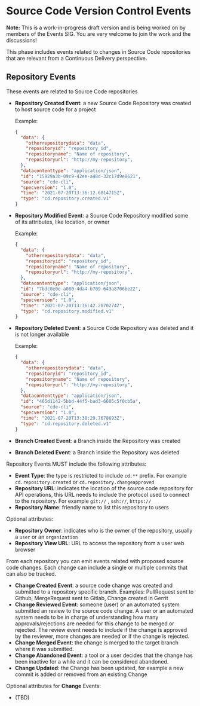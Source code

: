 # Source Code Version Control Events

__Note:__ This is a work-in-progress draft version and is being worked on by members of the Events SIG. You are very welcome to join the work and the discussions!

This phase includes events related to changes in Source Code repositories that are relevant from a Continuous Delivery perspective.

## Repository Events

These events are related to Source Code repositories

- **Repository Created Event**: a new Source Code Repository was created to host source code for a project

  Example:
  ```json
  {
    "data": {
      "otherrepositorydata": "data",
      "repositoryid": "repository_id",
      "repositoryname": "Name of repository",
      "repositoryurl": "http://my-repository",
    },
    "datacontenttype": "application/json",
    "id": "15929a3b-09c9-42ee-a48d-32c17d9e8621",
    "source": "cde-cli",
    "specversion": "1.0",
    "time": "2021-07-20T13:36:12.6814715Z",
    "type": "cd.repository.created.v1"
  }
  ```

- **Repository Modified Event**: a Source Code Repository modified some of its attributes, like location, or owner

  Example:
  ```json
  {
    "data": {
      "otherrepositorydata": "data",
      "repositoryid": "repository_id",
      "repositoryname": "Name of repository",
      "repositoryurl": "http://my-repository",
    },
    "datacontenttype": "application/json",
    "id": "7bdc0e0e-a080-4da4-b709-643a8706be22",
    "source": "cde-cli",
    "specversion": "1.0",
    "time": "2021-07-20T13:36:42.2070274Z",
    "type": "cd.repository.modified.v1"
  }
  ```

- **Repository Deleted Event**: a Source Code Repository was deleted and it is not longer available

  Example:
  ```json
  {
    "data": {
      "otherrepositorydata": "data",
      "repositoryid": "repository_id",
      "repositoryname": "Name of repository",
      "repositoryurl": "http://my-repository",
    },
    "datacontenttype": "application/json",
    "id": "465d1142-5bbd-44f5-bad3-6605c5f0cb5a",
    "source": "cde-cli",
    "specversion": "1.0",
    "time": "2021-07-20T13:38:29.7678693Z",
    "type": "cd.repository.deleted.v1"
  }
  ```

- **Branch Created Event**: a Branch inside the Repository was created
- **Branch Deleted Event**: a Branch inside the Repository was deleted

Repository Events MUST include the following attributes:

- **Event Type**: the type is restricted to include `cd.**` prefix. For example `cd.repository.created` or `cd.repository.changeapproved`
- **Repository URL**: indicates the location of the source code repository for API operations, this URL needs to include the protocol used to connect to the repository. For example `git://` , `ssh://`, `https://`
- **Repository Name**: friendly name to list this repository to users

Optional attributes:

- **Repository Owner**: indicates who is the owner of the repository, usually a `user` or an `organization`
- **Repository View URL**: URL to access the repository from a user web browser

From each repository you can emit events related with proposed source code changes. Each change can include a single or multiple commits that can also be tracked.

- **Change Created Event**: a source code change was created and submitted to a repository specific branch. Examples: PullRequest sent to Github, MergeRequest sent to Gitlab, Change created in Gerrit
- **Change Reviewed Event**:  someone (user) or an automated system submitted an review to the source code change. A user or an automated system needs to be in charge of understanding how many approvals/rejections are needed for this change to be merged or rejected. The review event needs to include if the change is approved by the reviewer, more changes are needed or if the change is rejected.
- **Change Merged Event**: the change is merged to the target branch where it was submitted.
- **Change Abandoned Event**: a tool or a user decides that the change has been inactive for a while and it can be considered abandoned.
- **Change Updated**: the Change has been updated, for example a new commit is added or removed from an existing Change

Optional attributes for **Change** Events:

- (TBD)
